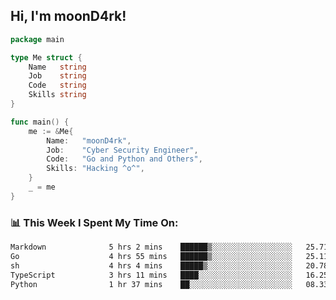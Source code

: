 <h2> Hi, I'm moonD4rk!</h2>

```go
package main

type Me struct {
	Name   string
	Job    string
	Code   string
	Skills string
}

func main() {
	me := &Me{
		Name:   "moonD4rk",
		Job:    "Cyber Security Engineer",
		Code:   "Go and Python and Others",
		Skills: "Hacking ^o^",
	}
	_ = me
}
```

<h3>📊 This Week I Spent My Time On:</h3>
<!-- <img align='right' src="https://github-readme-stats.vercel.app/api?username=moond4rk&show_icons=true&theme=radical", width="300" height="150"> -->

<!--START_SECTION:waka-->

```txt
Markdown              5 hrs 2 mins    ██████▒░░░░░░░░░░░░░░░░░░   25.71 %
Go                    4 hrs 55 mins   ██████▒░░░░░░░░░░░░░░░░░░   25.11 %
sh                    4 hrs 4 mins    █████▒░░░░░░░░░░░░░░░░░░░   20.78 %
TypeScript            3 hrs 11 mins   ████░░░░░░░░░░░░░░░░░░░░░   16.25 %
Python                1 hr 37 mins    ██░░░░░░░░░░░░░░░░░░░░░░░   08.33 %
```

<!--END_SECTION:waka-->


